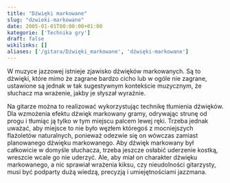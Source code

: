 ```yaml
---
title: "Dźwięki markowane"
slug: "dzwieki-markowane"
date: 2005-01-01T00:00:00+01:00
kategorie: ['Technika gry']
draft: false
wikilinks: []
aliases: ['/gitara/Dźwięki_markowane', 'dźwięki-markowane']
---
```

W muzyce jazzowej istnieje zjawisko dźwięków markowanych. Są to dźwięki,
które mimo że zagrane bardzo cicho lub w ogóle nie zagrane, ustawione są
jednak w tak sugestywnym kontekście muzycznym, że słuchacz ma wrażenie,
jakby je słyszał wyraźnie.

Na gitarze można to realizować wykorzystując technikę tłumienia
dźwięków. Dla wzmożenia efektu dźwięk markowany gramy, odrywając
strunę od progu i tłumiąc ją tylko w tym miejscu palcem lewej ręki.
Trzeba jednak uważać, aby miejsce to nie było węzłem któregoś z
mocniejszych flażoletów naturalnych, ponieważ odezwie się on wówczas
zamiast planowanego dźwięku markowanego. Aby dźwięk markowany był
całkowicie w domyśle słuchacza, trzeba jeszcze osłabić uderzenie
kostką, wreszcie wcale go nie uderzyć. Ale, aby miał on charakter
dźwięku markowanego, a nic sprawiał wrażenia kiksu, czy nieudolności
gitarzysty, musi być podparty dużą wiedzą, precyzją i umiejętnościami
jazzmana.

